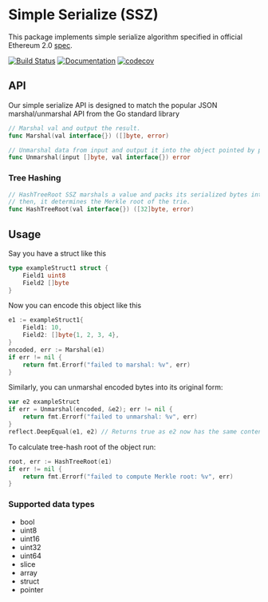 # Simple Serialize (SSZ)

This package implements simple serialize algorithm specified in official Ethereum 2.0 [spec](https://github.com/ethereum/eth2.0-specs/blob/master/specs/simple-serialize.md).

[![Build Status](https://badge.buildkite.com/5945b9820092260cdc05fc0c736f50df313e15929dd0c864c4.svg?branch=master)](https://buildkite.com/prysmatic-labs/go-ssz)
[![Documentation](https://godoc.org/github.com/prysmatic-labs/go-ssz?status.svg)](http://godoc.org/github.com/prysmatic-labs/go-ssz)
[![codecov](https://codecov.io/gh/prysmaticlabs/go-ssz/branch/master/graph/badge.svg)](https://codecov.io/gh/prysmaticlabs/go-ssz)

## API

Our simple serialize API is designed to match the popular JSON marshal/unmarshal API from the Go standard library

```go
// Marshal val and output the result.
func Marshal(val interface{}) ([]byte, error)
```

```go
// Unmarshal data from input and output it into the object pointed by pointer val.
func Unmarshal(input []byte, val interface{}) error
```

### Tree Hashing

```go
// HashTreeRoot SSZ marshals a value and packs its serialized bytes into leaves of a Merkle trie -
// then, it determines the Merkle root of the trie.
func HashTreeRoot(val interface{}) ([32]byte, error)
````

## Usage

Say you have a struct like this
```go
type exampleStruct1 struct {
	Field1 uint8
	Field2 []byte
}
````

Now you can encode this object like this
```go
e1 := exampleStruct1{
    Field1: 10,
    Field2: []byte{1, 2, 3, 4},
}
encoded, err := Marshal(e1)
if err != nil {
    return fmt.Errorf("failed to marshal: %v", err)
}
```

Similarly, you can unmarshal encoded bytes into its original form:

```go
var e2 exampleStruct
if err = Unmarshal(encoded, &e2); err != nil {
    return fmt.Errorf("failed to unmarshal: %v", err)
}
reflect.DeepEqual(e1, e2) // Returns true as e2 now has the same content as e1.
```

To calculate tree-hash root of the object run:
```go
root, err := HashTreeRoot(e1)
if err != nil {
    return fmt.Errorf("failed to compute Merkle root: %v", err)
}
```

### Supported data types
- bool
- uint8
- uint16
- uint32
- uint64
- slice
- array
- struct
- pointer
